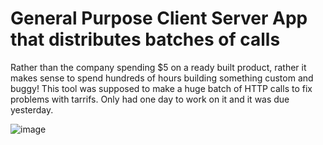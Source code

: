# General Purpose Client Server App that distributes batches of calls

Rather than the company spending $5 on a ready built product, rather it makes sense to spend hundreds of hours building something custom and buggy!
This tool was supposed to make a huge batch of HTTP calls to fix problems with tarrifs. Only had one day to work on it and it was due yesterday.


![image](https://github.com/user-attachments/assets/8b7bcfdc-09d3-4fa2-b290-1eb6e740dd6e)



